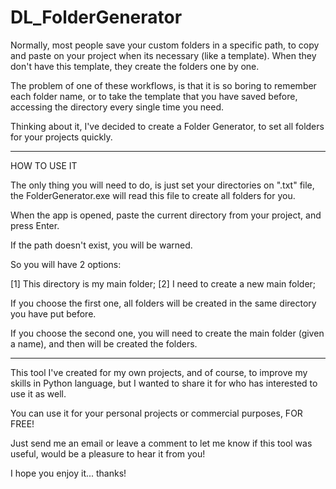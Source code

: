 # DL_FolderGenerator

Normally, most people save your custom folders in a specific path, to copy and paste on your project when its necessary (like a template). When they don't have this template, they create the folders one by one.

The problem of one of these workflows, is that it is so boring to remember each folder name, or to take the template that you have saved before, accessing the directory every single time you need.

Thinking about it, I've decided to create a Folder Generator, to set all folders for your projects quickly.

------------------------
HOW TO USE IT

The only thing you will need to do, is just set your directories on ".txt" file, the FolderGenerator.exe will read this file to create all folders for you.

When the app is opened, paste the current directory from your project, and press Enter.

If the path doesn't exist, you will be warned.

So you will have 2 options:

[1] This directory is my main folder;
[2] I need to create a new main folder;

If you choose the first one, all folders will be created in the same directory you have put before.

If you choose the second one, you will need to create the main folder (given a name), and then will be created the folders.

------------------------

This tool I've created for my own projects, and of course, to improve my skills in Python language, but I wanted to share it for who has interested to use it as well.

You can use it for your personal projects or commercial purposes, FOR FREE!

Just send me an email or leave a comment to let me know if this tool was useful, would be a pleasure to hear it from you!

I hope you enjoy it... thanks!



